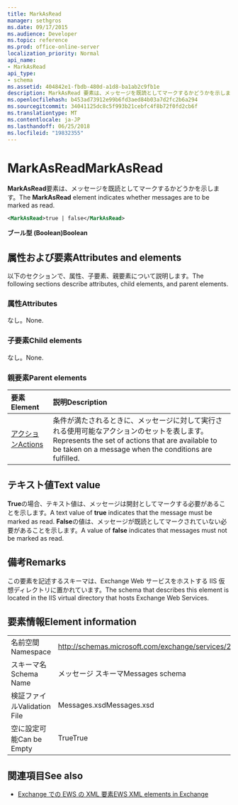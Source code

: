 ```yaml
---
title: MarkAsRead
manager: sethgros
ms.date: 09/17/2015
ms.audience: Developer
ms.topic: reference
ms.prod: office-online-server
localization_priority: Normal
api_name:
- MarkAsRead
api_type:
- schema
ms.assetid: 404842e1-fbdb-480d-a1d8-ba1ab2c9fb1e
description: MarkAsRead 要素は、メッセージを既読としてマークするかどうかを示します。
ms.openlocfilehash: b453ad73912e99b6fd3aed84b03a7d2fc2b6a294
ms.sourcegitcommit: 34041125dc8c5f993b21cebfc4f8b72f0fd2cb6f
ms.translationtype: MT
ms.contentlocale: ja-JP
ms.lasthandoff: 06/25/2018
ms.locfileid: "19832355"
---
```

# <a name="markasread"></a><span data-ttu-id="6e574-103">MarkAsRead</span><span class="sxs-lookup"><span data-stu-id="6e574-103">MarkAsRead</span></span>

<span data-ttu-id="6e574-104">**MarkAsRead**要素は、メッセージを既読としてマークするかどうかを示します。</span><span class="sxs-lookup"><span data-stu-id="6e574-104">The **MarkAsRead** element indicates whether messages are to be marked as read.</span></span> 
  
```XML
<MarkAsRead>true | false</MarkAsRead>
```

 <span data-ttu-id="6e574-105">**ブール型 (Boolean)**</span><span class="sxs-lookup"><span data-stu-id="6e574-105">**Boolean**</span></span>
## <a name="attributes-and-elements"></a><span data-ttu-id="6e574-106">属性および要素</span><span class="sxs-lookup"><span data-stu-id="6e574-106">Attributes and elements</span></span>

<span data-ttu-id="6e574-107">以下のセクションで、属性、子要素、親要素について説明します。</span><span class="sxs-lookup"><span data-stu-id="6e574-107">The following sections describe attributes, child elements, and parent elements.</span></span>
  
### <a name="attributes"></a><span data-ttu-id="6e574-108">属性</span><span class="sxs-lookup"><span data-stu-id="6e574-108">Attributes</span></span>

<span data-ttu-id="6e574-109">なし。</span><span class="sxs-lookup"><span data-stu-id="6e574-109">None.</span></span>
  
### <a name="child-elements"></a><span data-ttu-id="6e574-110">子要素</span><span class="sxs-lookup"><span data-stu-id="6e574-110">Child elements</span></span>

<span data-ttu-id="6e574-111">なし。</span><span class="sxs-lookup"><span data-stu-id="6e574-111">None.</span></span>
  
### <a name="parent-elements"></a><span data-ttu-id="6e574-112">親要素</span><span class="sxs-lookup"><span data-stu-id="6e574-112">Parent elements</span></span>

|<span data-ttu-id="6e574-113">**要素**</span><span class="sxs-lookup"><span data-stu-id="6e574-113">**Element**</span></span>|<span data-ttu-id="6e574-114">**説明**</span><span class="sxs-lookup"><span data-stu-id="6e574-114">**Description**</span></span>|
|:-----|:-----|
|[<span data-ttu-id="6e574-115">アクション</span><span class="sxs-lookup"><span data-stu-id="6e574-115">Actions</span></span>](actions.md) <br/> |<span data-ttu-id="6e574-116">条件が満たされるときに、メッセージに対して実行される使用可能なアクションのセットを表します。</span><span class="sxs-lookup"><span data-stu-id="6e574-116">Represents the set of actions that are available to be taken on a message when the conditions are fulfilled.</span></span>  <br/> |
   
## <a name="text-value"></a><span data-ttu-id="6e574-117">テキスト値</span><span class="sxs-lookup"><span data-stu-id="6e574-117">Text value</span></span>

<span data-ttu-id="6e574-118">**True**の場合、テキスト値は、メッセージは開封としてマークする必要があることを示します。</span><span class="sxs-lookup"><span data-stu-id="6e574-118">A text value of **true** indicates that the message must be marked as read.</span></span> <span data-ttu-id="6e574-119">**False**の値は、メッセージが既読としてマークされていない必要があることを示します。</span><span class="sxs-lookup"><span data-stu-id="6e574-119">A value of **false** indicates that messages must not be marked as read.</span></span> 
  
## <a name="remarks"></a><span data-ttu-id="6e574-120">備考</span><span class="sxs-lookup"><span data-stu-id="6e574-120">Remarks</span></span>

<span data-ttu-id="6e574-121">この要素を記述するスキーマは、Exchange Web サービスをホストする IIS 仮想ディレクトリに置かれています。</span><span class="sxs-lookup"><span data-stu-id="6e574-121">The schema that describes this element is located in the IIS virtual directory that hosts Exchange Web Services.</span></span>
  
## <a name="element-information"></a><span data-ttu-id="6e574-122">要素情報</span><span class="sxs-lookup"><span data-stu-id="6e574-122">Element information</span></span>

|||
|:-----|:-----|
|<span data-ttu-id="6e574-123">名前空間</span><span class="sxs-lookup"><span data-stu-id="6e574-123">Namespace</span></span>  <br/> |http://schemas.microsoft.com/exchange/services/2006/messages  <br/> |
|<span data-ttu-id="6e574-124">スキーマ名</span><span class="sxs-lookup"><span data-stu-id="6e574-124">Schema Name</span></span>  <br/> |<span data-ttu-id="6e574-125">メッセージ スキーマ</span><span class="sxs-lookup"><span data-stu-id="6e574-125">Messages schema</span></span>  <br/> |
|<span data-ttu-id="6e574-126">検証ファイル</span><span class="sxs-lookup"><span data-stu-id="6e574-126">Validation File</span></span>  <br/> |<span data-ttu-id="6e574-127">Messages.xsd</span><span class="sxs-lookup"><span data-stu-id="6e574-127">Messages.xsd</span></span>  <br/> |
|<span data-ttu-id="6e574-128">空に設定可能</span><span class="sxs-lookup"><span data-stu-id="6e574-128">Can be Empty</span></span>  <br/> |<span data-ttu-id="6e574-129">True</span><span class="sxs-lookup"><span data-stu-id="6e574-129">True</span></span>  <br/> |
   
## <a name="see-also"></a><span data-ttu-id="6e574-130">関連項目</span><span class="sxs-lookup"><span data-stu-id="6e574-130">See also</span></span>



- [<span data-ttu-id="6e574-131">Exchange での EWS の XML 要素</span><span class="sxs-lookup"><span data-stu-id="6e574-131">EWS XML elements in Exchange</span></span>](ews-xml-elements-in-exchange.md)

